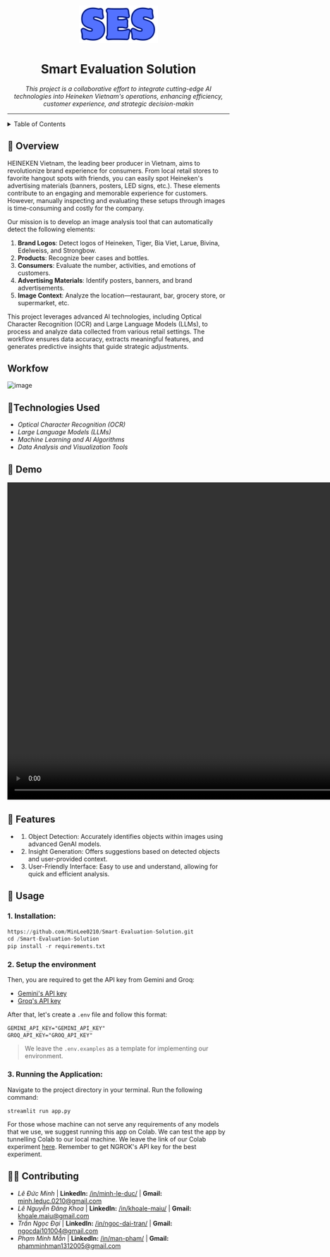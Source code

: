 <p align="center">
  <img src="./docs/static/icon22.png" width="180" >
</p>
<h1 align="center">Smart Evaluation Solution</h1>

<p align="center">
  <em>This project is a collaborative effort to integrate cutting-edge AI technologies into Heineken Vietnam's operations, enhancing efficiency, customer experience, and strategic decision-makin</em>
</p>

---

<!-- TABLE OF CONTENTS -->
<details>
  <summary>Table of Contents</summary>

- [📍 Overview](#-overview)
- [Workflow](#-workflow)
- [👾 Demo](#-demo)
- [🧩 Features](#-features)
- [🤖Technologies Used](#-technologies-used)
- [🚀 Usage](#-getting-started)
- [🧑‍💻 Contributing](#-contributing)
</details>

## 📍 Overview

HEINEKEN Vietnam, the leading beer producer in Vietnam, aims to revolutionize brand experience for consumers. From local retail stores to favorite hangout spots with friends, you can easily spot Heineken's advertising materials (banners, posters, LED signs, etc.). These elements contribute to an engaging and memorable experience for customers. However, manually inspecting and evaluating these setups through images is time-consuming and costly for the company.
                                                
Our mission is to develop an image analysis tool that can automatically detect the following elements:

1. **Brand Logos**: Detect logos of Heineken, Tiger, Bia Viet, Larue, Bivina, Edelweiss, and Strongbow.
2. **Products**: Recognize beer cases and bottles.
3. **Consumers**: Evaluate the number, activities, and emotions of customers.
4. **Advertising Materials**: Identify posters, banners, and brand advertisements.
5. **Image Context**: Analyze the location—restaurant, bar, grocery store, or supermarket, etc.

This project leverages advanced AI technologies, including Optical Character Recognition (OCR) and Large Language Models (LLMs), to process and analyze data collected from various retail settings. The workflow ensures data accuracy, extracts meaningful features, and generates predictive insights that guide strategic adjustments.

## Workfow
![image](https://github.com/MinLee0210/Smart-Evaluation-Solution/blob/main/docs/static/449318609_477854324794217_7512219998176185167_n.png)

## 🤖Technologies Used

- _Optical Character Recognition (OCR)_
- _Large Language Models (LLMs)_
- _Machine Learning and AI Algorithms_
- _Data Analysis and Visualization Tools_

## 👾 Demo

<video width="1080" height="720" controls>
  <source src="https://github.com/MinLee0210/Smart-Evaluation-Solution/blob/main/docs/demo/demo.mp4" type="video/mp4">
</video>

## 🧩 Features

+ 1. Object Detection: Accurately identifies objects within images using advanced GenAI models.

+ 2. Insight Generation: Offers suggestions based on detected objects and user-provided context.

+ 3. User-Friendly Interface: Easy to use and understand, allowing for quick and efficient analysis.

## 🚀 Usage

### 1. Installation:

```Python
https://github.com/MinLee0210/Smart-Evaluation-Solution.git
cd /Smart-Evaluation-Solution
pip install -r requirements.txt
```

### 2. Setup the environment

Then, you are required to get the API key from Gemini and Groq:

- [Gemini's API key](https://aistudio.google.com/app/apikey)
- [Groq's API key](https://console.groq.com/keys)

After that, let's create a `.env` file and follow this format:

```
GEMINI_API_KEY="GEMINI_API_KEY"
GROQ_API_KEY="GROQ_API_KEY"
```

> We leave the `.env.examples` as a template for implementing our environment.

### 3. Running the Application:

Navigate to the project directory in your terminal. Run the following command:

```
streamlit run app.py
```

For those whose machine can not serve any requirements of any models that we use, we suggest running this app on Colab. We can test the app by tunnelling Colab to our local machine. We leave the link of our Colab experiment [here](./docs/demo/test_SES.ipynb). Remember to get NGROK's API key for the best experiment.
## 🧑‍💻 Contributing

- _Lê Đức Minh_ | **LinkedIn:** [/in/minh-le-duc/](https://www.linkedin.com/in/minh-le-duc-a62863172/) | **Gmail:** minh.leduc.0210@gmail.com
- _Lê Nguyễn Đăng Khoa_ | **LinkedIn:** [/in/khoale-maiu/](https://www.linkedin.com/in/khoale-maiu/) | **Gmail:** khoale.maiu@gmail.com
- _Trần Ngọc Đại_ | **LinkedIn:** [/in/ngoc-dai-tran/](https://www.linkedin.com/in/ngoc-dai-tran-621b62292/) | **Gmail:** ngocdai101004@gmail.com
- _Phạm Minh Mẫn_ | **LinkedIn:** [/in/man-pham/](https://www.linkedin.com/in/m%E1%BA%ABn-ph%E1%BA%A1m-47b493311/) | **Gmail:** phamminhman1312005@gmail.com
